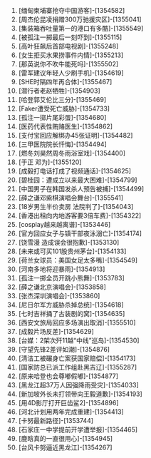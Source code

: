 
1. [缅甸柬埔寨抢夺中国游客]-[1354582]
1. [周杰伦昆凌捐赠300万驰援灾区]-[1355041]
1. [集装箱吞吐量第一的港口有多酷]-[1355549]
1. [被孤注一掷最后一刻吓到]-[1355115]
1. [高叶狂飙后首部电视剧]-[1355248]
1. [女生拒买水果捞事件内情]-[1355213]
1. [那英说你不吹牛能死吗]-[1355502]
1. [雷军建议年轻人少刷手机]-[1354619]
1. [SHE时隔四年再合体]-[1355467]
1. [潜行者老赵牺牲]-[1354903]
1. [哈登郭艾伦比三分]-[1355469]
1. [Faker遭受死亡威胁]-[1354733]
1. [孤注一掷片尾彩蛋]-[1354680]
1. [医药代表性贿赂医生]-[1354862]
1. [支付宝回应解绑办45张证明]-[1354482]
1. [三甲医院院长忏悔]-[1354494]
1. [燃冬刘昊然周冬雨浴室戏]-[1354400]
1. [于正 邓为]-[1355120]
1. [成毅打电话打成了视频通话]-[1354625]
1. [碧桂园：遭成立以来最大困难]-[1354799]
1. [中国男子在韩国发杀人预告被捕]-[1354499]
1. [薛之谦邓紫棋演唱会舞台]-[1355541]
1. [18岁男生半价卖房 法院判了]-[1354043]
1. [香港出租向内地游客要3倍车费]-[1354322]
1. [cosplay越来越离谱]-[1353446]
1. [官方回应女子与镇干部夜泳溺亡]-[1354174]
1. [饶雪漫 造成误会很抱歉]-[1353130]
1. [未来或可买101股贵州茅台]-[1354133]
1. [荷兰女球员：美国女足太多嘴]-[1354549]
1. [河南多地将迎暴雨]-[1354913]
1. [孤注一掷全员开跳小熊舞]-[1353783]
1. [薛之谦北京演唱会]-[1353858]
1. [张杰深圳演唱会]-[1353860]
1. [尼日尔军方威胁杀掉总统]-[1354618]
1. [七时吉祥捅了古装剧的窝]-[1354635]
1. [西安文旅局回应多场演出取消]-[1355510]
1. [成毅片场反差]-[1354629]
1. [台媒：2架次歼11越“中线”巡岛]-[1354530]
1. [守望先锋2差评如潮]-[1354876]
1. [清洁工被碾身亡案获国家赔偿]-[1354173]
1. [国家防总已派工作组赴黑吉辽]-[1355287]
1. [原来哈登也会尊嘟假嘟]-[1354877]
1. [黑龙江超37万人因强降雨受灾]-[1354033]
1. [新加坡外长未打领带向王毅道歉]-[1354193]
1. [用4D影厅打开巨齿鲨2]-[1354896]
1. [河北计划用两年完成重建]-[1354413]
1. [卡努最新路径]-[1353744]
1. [石家庄一中学提前开学遭举报]-[1354465]
1. [鹿晗真的一直很用心]-[1354945]
1. [台风卡努逼近黑龙江]-[1354267]